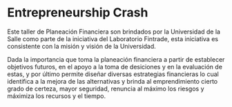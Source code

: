 # Entrepreneurship Crash

Este taller de Planeación Financiera son brindados por la Universidad de la Salle como parte de la iniciativa del Laboratorio Fintrade, esta iniciativa es consistente con la misión y visión de la Universidad. 

Dada la importancia que toma la planeación financiera a partir de establecer objetivos futuros, en el apoyo a la toma de desiciones y en la evaluación de estas, y por último permite diseñar diversas estrategias financieras lo cual identifica a la mejora de las alternativas y brinda al emprendimiento cierto grado de certeza, mayor seguridad, renuncia al máximo los riesgos y máximiza los recursos y el tiempo. 
